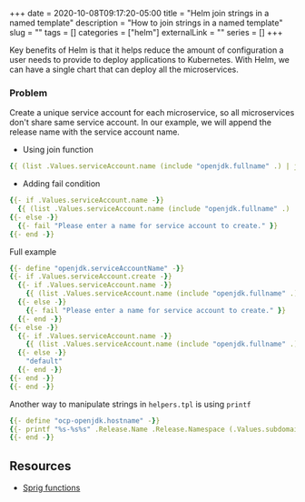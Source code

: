 +++ 
date = 2020-10-08T09:17:20-05:00
title = "Helm join strings in a named template"
description = "How to join strings in a named template"
slug = "" 
tags = []
categories = ["helm"]
externalLink = ""
series = []
+++

Key benefits of Helm is that it helps reduce the amount of configuration a user needs to provide to deploy applications to Kubernetes. With Helm, we can have a single chart that can deploy all the microservices.

### Problem

Create a unique service account for each microservice, so all microservices don't share same service account. In our example, we will append the release name with the service account name.

* Using join function

```yaml
{{ (list .Values.serviceAccount.name (include "openjdk.fullname" .) | join "-") }} 
```

* Adding fail condition

```yaml
{{- if .Values.serviceAccount.name -}} 
  {{ (list .Values.serviceAccount.name (include "openjdk.fullname" .) | join "-") }} 
{{- else -}} 
  {{- fail "Please enter a name for service account to create." }} 
{{- end -}}
```

Full example

```yaml
{{- define "openjdk.serviceAccountName" -}}
{{- if .Values.serviceAccount.create -}} 
  {{- if .Values.serviceAccount.name -}} 
    {{ (list .Values.serviceAccount.name (include "openjdk.fullname" .) | join "-") }} 
  {{- else -}} 
    {{- fail "Please enter a name for service account to create." }} 
  {{- end -}}
{{- else -}} 
  {{- if .Values.serviceAccount.name -}} 
    {{ (list .Values.serviceAccount.name (include "openjdk.fullname" .) | join "-") }} 
  {{- else -}} 
    "default" 
  {{- end -}}
{{- end -}}
{{- end -}}
```

Another way to manipulate strings in `helpers.tpl` is using `printf`

```yaml
{{- define "ocp-openjdk.hostname" -}}
{{- printf "%s-%s%s" .Release.Name .Release.Namespace (.Values.subdomain | default ".apps.amp01.nonprod" ) -}}
{{- end -}}
```

## Resources

* [Sprig functions](https://github.com/Masterminds/sprig)
